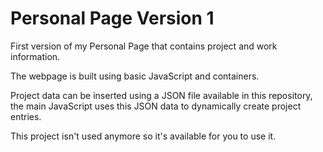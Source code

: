 # Personal Page Version 1

First version of my Personal Page that contains project and work information.

The webpage is built using basic JavaScript and containers.

Project data can be inserted using a JSON file available in this repository, the main JavaScript uses this JSON data to dynamically create project entries.
 
This project isn't used anymore so it's available for you to use it.
